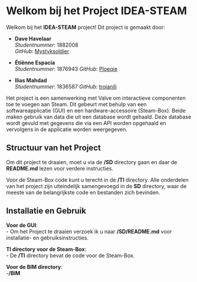 # Welkom bij het Project IDEA-STEAM

Welkom bij het **IDEA-STEAM** project! Dit project is gemaakt door:

- **Dave Havelaar**  
  *Studentnummer*: 1882008  
  *GitHub*: [Mystyksoldier](https://github.com/Mystyksoldier)

- **Étiënne Espacia**  
  *Studentnummer*: 1876943 
  *GitHub*: [Ploeqie](https://github.com/Ploeqie)

- **Ilias Mahdad**  
  *Studentnummer*:  1836587
  *GitHub*: [trojanili](https://github.com/trojanili)

Het project is een samenwerking met Valve om interactieve componenten toe te voegen aan Steam. Dit gebeurt met behulp van een softwareapplicatie (GUI) en een hardware-accessoire (Steam-Box). Beide maken gebruik van data die uit een database wordt gehaald. Deze database wordt gevuld met gegevens die via een API worden opgehaald en vervolgens in de applicatie worden weergegeven.

## Structuur van het Project

Om dit project te draaien, moet u via de **/SD** directory gaan en daar de **README.md** lezen voor verdere instructies. 

Voor de Steam-Box code kunt u terecht in de **/TI** directory. Alle onderdelen van het project zijn uiteindelijk samengevoegd in de **SD** directory, waar de meeste van de belangrijkste code en bestanden zich bevinden.

## Installatie en Gebruik

**Voor de GUI**:  
    - Om het Project te draaien verzoek ik u naar **/SD/README.md** voor installatie- en gebruiksinstructies.

**TI directory voor de Steam-Box**:     
    - De **/TI** directory bevat de code voor de Steam-Box.

**Voor de BIM directory**:  
    -**/BIM**
